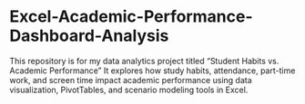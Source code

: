 # Excel-Academic-Performance-Dashboard-Analysis
This repository is for my data analytics project titled “Student Habits vs. Academic Performance” It explores how study habits, attendance, part-time work, and screen time impact academic performance using data visualization, PivotTables, and scenario modeling tools in Excel.

